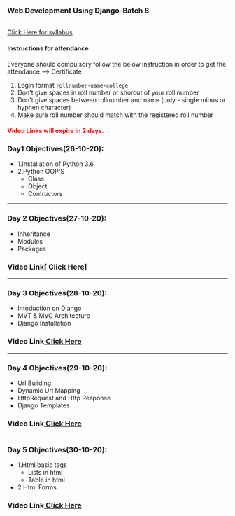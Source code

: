 ### Web Development Using Django-Batch 8
____

[Click Here for syllabus](https://drive.google.com/file/d/1OnBUWHxKIa0ixTU8uKrWTGCE7HB3PbGl/view)

#### Instructions for attendance
Everyone should compulsory follow the below instruction in order to get the attendance --> Certificate

1. Login format `rollnumber-name-college`
2. Don't give spaces in roll number or shorcut of your roll number
3. Don't give spaces between rollnumber and name (only - single minus or hyphen character)
4. Make sure roll number should match with the registered roll number


#### <font style='color:red'> Video Links will expire in 2 days.</font>

### Day1 Objectives(26-10-20):

- 1.Installation of Python 3.6
- 2.Python OOP'S
  - Class
  - Object
  - Contructors


____
### Day 2 Objectives(27-10-20):

- Inheritance
- Modules
- Packages

### Video Link[ Click Here]
____
### Day 3 Objectives(28-10-20):
- Intoduction on Django
- MVT & MVC Architecture
- Django Installation
### Video Link[ Click Here](https://transcripts.gotomeeting.com/#/s/0dc1d15554688d1a0c0b027dbeec3ff95f1ed8d60a6d384f21c7d4e617133701)
____

### Day 4 Objectives(29-10-20):
- Url Building
- Dynamic Url Mapping
- HttpRequest and Http Response
- Django Templates
### Video Link[ Click Here](https://transcripts.gotomeeting.com/#/s/552b33da566f01cb636ec129f3d0a0a8220de8d51d7b8c8beacf13dcd8a7a280)
____
### Day 5 Objectives(30-10-20):
- 1.Html basic tags
  - Lists in html
  - Table in html
- 2.Html Forms
### Video Link[ Click Here](https://transcripts.gotomeeting.com/#/s/45bdd0472024e0367d0f5bad20301e69b21daf25b14a23a7d26288bc2b43a6fb)
